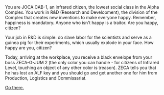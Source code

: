 You are JOCA CAB-1, an infrared citizen, the lowest social class in the Alpha Complex. You work in R&D (Research and Development), the division of the Complex that creates new inventions to make everyone happy. Remember, happiness is mandatory. Anyone who isn't happy is a traitor. Are you happy, citizen?

Your job in R&D is simple: do slave labor for the scientists and serve as a guinea pig for their experiments, which usually explode in your face. How happy are you, citizen?

Today, arriving at the workplace, you receive a black envelope from your boss ZECA-G-JUM 2 (the only color you can handle - for citizens of Infrared Level, touching an object of any other color is treason). ZECA tells you that he has lost an ALF key and you should go and get another one for him from Production, Logistics and Commissariat.

[Go there.](33.md)

